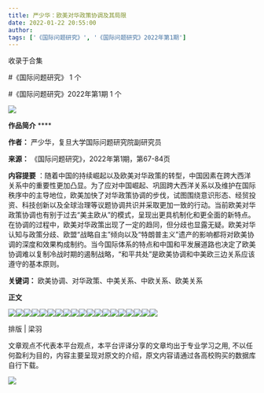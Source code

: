 ```yaml
---
title: 严少华：欧美对华政策协调及其局限
date: 2022-01-22 20:55:00
author: 
tags: ['《国际问题研究》', '《国际问题研究》2022年第1期']
---
```



收录于合集

#《国际问题研究》 1 个

#《国际问题研究》2022年第1期 1 个

![](/images/285/2.gif)

  

**作品简介** ****

 **作者：** 严少华，复旦大学国际问题研究院副研究员

 **来源：** 《国际问题研究》，2022年第1期，第67-84页

 **内容提要**
：随着中国的持续崛起以及欧美对华政策的转型，中国因素在跨大西洋关系中的重要性更加凸显。为了应对中国崛起、巩固跨大西洋关系以及维护在国际秩序中的主导地位，欧美加快了对华政策协调的步伐，试图围绕意识形态、经贸投资、科技创新以及全球治理等议题协调共识并采取更加一致的行动。当前欧美对华政策协调也有别于过去“美主欧从”的模式，呈现出更具机制化和更全面的新特点。在协调的过程中，欧美对华政策出现了一定的趋同，但分歧也显露无疑。欧美对华认知与政策分歧、欧盟“战略自主”倾向以及“特朗普主义”遗产的影响都将对欧美协调的深度和效果构成制约。当今国际体系的特点和中国和平发展道路也决定了欧美协调难以复制冷战时期的遏制战略，“和平共处”是欧美协调和中美欧三边关系应该遵守的基本原则。

 **关键词：** 欧美协调、对华政策、中美关系、中欧关系、欧美关系

  

 **正文**

  

![](/images/285/3.png)![](/images/285/4.jpeg)![](/images/285/5.jpeg)![](/images/285/6.jpeg)![](/images/285/7.jpeg)![](/images/285/8.jpeg)![](/images/285/9.jpeg)![](/images/285/10.jpeg)![](/images/285/11.jpeg)![](/images/285/12.jpeg)![](/images/285/13.jpeg)![](/images/285/14.jpeg)![](/images/285/15.jpeg)![](/images/285/16.jpeg)![](/images/285/17.jpeg)![](/images/285/18.jpeg)![](/images/285/19.jpeg)![](/images/285/20.jpeg)![](/images/285/21.jpeg)

  

排版 | 梁羽  

文章观点不代表本平台观点，本平台评译分享的文章均出于专业学习之用, 不以任何盈利为目的，内容主要呈现对原文的介绍，原文内容请通过各高校购买的数据库自行下载。

![](/images/285/22.gif)

